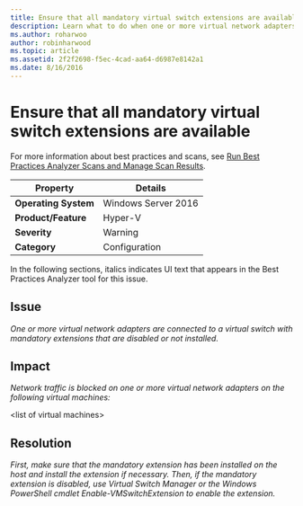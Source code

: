 ```yaml
---
title: Ensure that all mandatory virtual switch extensions are available
description: Learn what to do when one or more virtual network adapters are connected to a virtual switch with mandatory extensions that are disabled or not installed.
ms.author: roharwoo
author: robinharwood
ms.topic: article
ms.assetid: 2f2f2698-f5ec-4cad-aa64-d6987e8142a1
ms.date: 8/16/2016
---
```

# Ensure that all mandatory virtual switch extensions are available

>

For more information about best practices and scans, see [Run Best Practices Analyzer Scans and Manage Scan Results](/previous-versions/windows/it-pro/windows-server-2012-R2-and-2012/hh831400(v=ws.11)).

|Property|Details|
|-|-|
|**Operating System**|Windows Server 2016|
|**Product/Feature**|Hyper-V|
|**Severity**|Warning|
|**Category**|Configuration|

In the following sections, italics indicates UI text that appears in the Best Practices Analyzer tool for this issue.

## Issue
*One or more virtual network adapters are connected to a virtual switch with mandatory extensions that are disabled or not installed.*

## Impact
*Network traffic is blocked on one or more virtual network adapters on the following virtual machines:*

\<list of virtual machines>

## Resolution
*First, make sure that the mandatory extension has been installed on the host and install the extension if necessary. Then, if the mandatory extension is disabled, use Virtual Switch Manager or the Windows PowerShell cmdlet Enable-VMSwitchExtension to enable the extension.*
